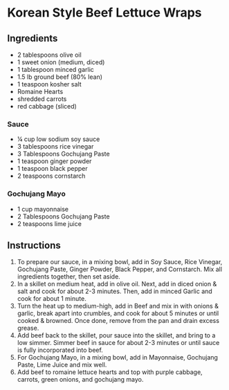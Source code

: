 # Korean Style Beef Lettuce Wraps


## Ingredients

- 2 tablespoons olive oil
- 1 sweet onion (medium, diced)
- 1 tablespoon minced garlic
- 1.5 lb ground beef (80% lean)
- 1 teaspoon kosher salt
- Romaine Hearts
- shredded carrots
- red cabbage (sliced)

### Sauce
- ¼ cup low sodium soy sauce
- 3 tablespoons rice vinegar
- 3 Tablespoons Gochujang Paste
- 1 teaspoon ginger powder
- 1 teaspoon black pepper
- 2 teaspoons cornstarch

### Gochujang Mayo
- 1 cup mayonnaise
- 2 Tablespoons Gochujang Paste
- 2 teaspoons lime juice


## Instructions

1. To prepare our sauce, in a mixing bowl, add in Soy Sauce, Rice Vinegar, Gochujang Paste, Ginger Powder, Black Pepper, and Cornstarch. Mix all ingredients together, then set aside.
2. In a skillet on medium heat, add in olive oil. Next, add in diced onion & salt and cook for about 2-3 minutes. Then, add in minced Garlic and cook for about 1 minute.
3. Turn the heat up to medium-high, add in Beef and mix in with onions & garlic, break apart into crumbles, and cook for about 5 minutes or until cooked & browned. Once done, remove from the pan and drain excess grease.
4. Add beef back to the skillet, pour sauce into the skillet, and bring to a low simmer. Simmer beef in sauce for about 2-3 minutes or until sauce is fully incorporated into beef.
5. For Gochujang Mayo, in a mixing bowl, add in Mayonnaise, Gochujang Paste, Lime Juice and mix well.
6. Add beef to romaine lettuce hearts and top with purple cabbage, carrots, green onions, and gochujang mayo.